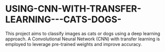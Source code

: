 # USING-CNN-WITH-TRANSFER-LEARNING---CATS-DOGS-
This project aims to classify images as cats or dogs using a deep learning approach. A Convolutional Neural Network (CNN) with transfer learning is employed to leverage pre-trained weights and improve accuracy.
